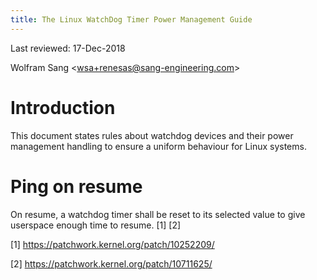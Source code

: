```yaml
---
title: The Linux WatchDog Timer Power Management Guide
---
```


Last reviewed: 17-Dec-2018

Wolfram Sang \<<wsa+renesas@sang-engineering.com>\>

# Introduction

This document states rules about watchdog devices and their power management handling to ensure a uniform behaviour for Linux systems.

# Ping on resume

On resume, a watchdog timer shall be reset to its selected value to give userspace enough time to resume. \[1\] \[2\]

\[1\] <https://patchwork.kernel.org/patch/10252209/>

\[2\] <https://patchwork.kernel.org/patch/10711625/>
